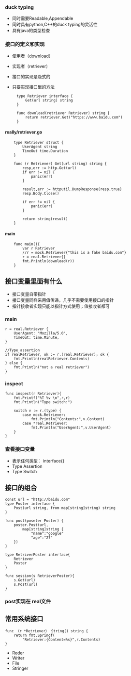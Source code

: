 ### duck typing ###

- 同时需要Readable,Appendable
- 同时具有python,C++的duck typing的灵活性
- 具有java的类型检查

### 接口的定义和实现 ###
- 使用者（download）
- 实现者（retriever）
- 接口的实现是隐式的
- 只要实现接口里的方法


    	type Retriever interface {
			Get(url string) string
		}

		func download(retriever Retriever) string {
			return retriever.Get("https://www.baidu.com")
		}


#### really/retriever.go ####

    	type Retriever struct {
			UserAgent string
			TimeOut time.Duration
		}

		func (r Retriever) Get(url string) string {
			resp,err := http.Get(url)
			if err != nil {
				panic(err)
			}

			result,err := httputil.DumpResponse(resp,true)
			resp.Body.Close()

			if err != nil {
				panic(err)
			}
		
			return string(result)
		}
		

#### main ####

		func main(){
			var r Retriever
			//r = mock.Retriever{"this is a fake baidu.com"}
			r = real.Retriever{}
			fmt.Println(download(r))
		}


## 接口变量里面有什么 ##

- 接口变量自带指针
- 接口变量同样采用值传递，几乎不需要使用接口的指针
- 指针接收者实现只能以指针方式使用；值接收者都可

### main ###

    r = real.Retriever {
		UserAgent: "Mozilla/5.0",
		TimeOut: time.Minute,
	}

	//Type assertion
	if realRetriever, ok := r.(real.Retriever); ok {
		fmt.Println(realRetriever.Contents)
	} else {
		fmt.Println("not a real retriever")
	}

### inspect ###

    func inspect(r Retriever){
		fmt.Printf("%T %v \n",r,r)
		fmt.Println("Type switch:")

		switch v := r.(type) {
			case mock.Retriever:
				fmt.Println("Contents:",v.Content)
			case *real.Retriever:
				fmt.Println("UserAgent:",v.UserAgent)
		}
	}

### 查看接口变量 ###

- 表示任何类型： interface{}
- Type Assertion
- Type Switch


## 接口的组合 ##
	const url = "http://baidu.com"
    type Poster interface {
		Post(url string, from map[string]string) string
	}

	func post(poseter Poster) {
		poster.Post(url,
			map[string]string {
				"name":"google"
				"age":"27"
		})
	}

	type RetriverPoster interface{
		Retriever
		Poster
	}

	func session(s RetrieverPoster){
		s.Get(url)
		s.Post(url)
	}

### post实现在 real文件 ###

## 常用系统接口 ##

    func （r *Retriever） String() string {
		return fmt.Springf(
			"Retriever:{Content=%s}",r.Contents)
	}

- Reder
- Writer
- File
- Stringer